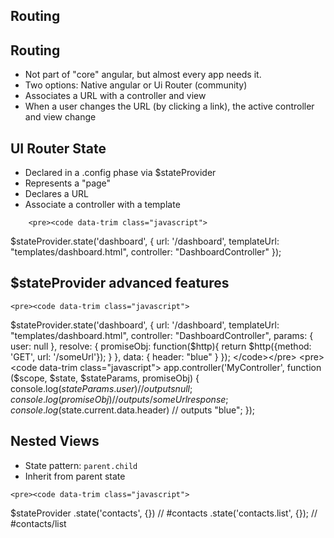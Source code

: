 <section>
    <h1>Routing</h1>
</section>

<section>
    <h2>Routing</h2>
    <ul>
        <li>Not part of "core" angular, but almost every app needs it.</li>
        <li>Two options: Native angular or Ui Router (community)</li>
        <li>Associates a URL with a controller and view</li>
        <li>When a user changes the URL (by clicking a link), the active controller and view change</li>
    </ul>
</section>

<section>
    <h2>UI Router State</h2>
    <ul>
        <li>Declared in a .config phase via $stateProvider</li>
        <li>Represents a "page"</li>
        <li>Declares a URL</li>
        <li>Associate a controller with a template</li>
    </ul>
    

        <pre><code data-trim class="javascript">
$stateProvider.state('dashboard', {
    url: '/dashboard',
    templateUrl: "templates/dashboard.html",
    controller: "DashboardController"
});
        </code></pre>
</section>
<section>
    <h2>$stateProvider advanced features</h2>
    

    <pre><code data-trim class="javascript">
$stateProvider.state('dashboard', {
    url: '/dashboard',
    templateUrl: "templates/dashboard.html",
    controller: "DashboardController",
    params: {
        user: null
    },
    resolve: {
        promiseObj:  function($http){
            return $http({method: 'GET', url: '/someUrl'});
         }
    },
    data: {
        header: "blue"
    }
});
    </code></pre>
    <pre><code data-trim class="javascript">
app.controller('MyController', function ($scope, $state, $stateParams, promiseObj) {
    console.log($stateParams.user) // outputs null;
    console.log(promiseObj) // outputs /someUrl response;
    console.log($state.current.data.header) // outputs "blue";
});
    </code></pre>
    
    
</section>
<section>
<h2>Nested Views</h2>
    <ul>
        <li>State pattern: <code class="snippet">parent.child</code></li>
        <li>Inherit from parent state</li>
    </ul>
    
    <pre><code data-trim class="javascript">
$stateProvider
  .state('contacts', {}) // #contacts
  .state('contacts.list', {}); // #contacts/list
    </code></pre>
</section>

